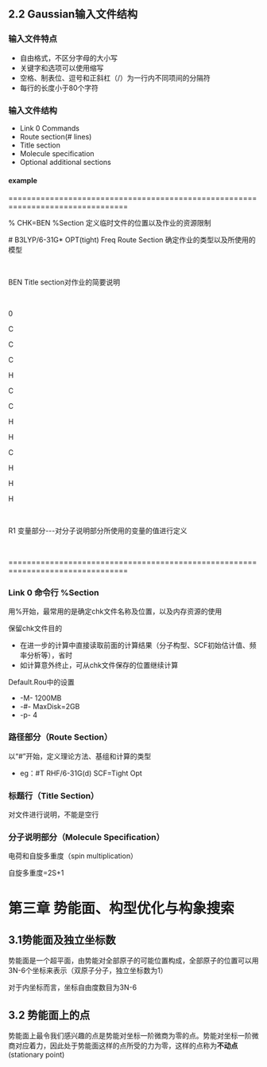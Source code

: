 ## 2.2 Gaussian输入文件结构

### 输入文件特点

- 自由格式，不区分字母的大小写
- 关键字和选项可以使用缩写
- 空格、制表位、逗号和正斜杠（/）为一行内不同项间的分隔符
- 每行的长度小于80个字符

### 输入文件结构

- Link 0 Commands
- Route section(# lines)
- Title section
- Molecule specification
- Optional additional sections

#### example

================================================================================

% CHK=BEN      %Section 定义临时文件的位置以及作业的资源限制

\# B3LYP/6-31G* OPT(tight)    Freq    Route Section 确定作业的类型以及所使用的模型

<br>

BEN Title section对作业的简要说明

<br>

0

C

C

C

H

C

C

H

H

C

H

H

H

<br>

R1     变量部分---对分子说明部分所使用的变量的值进行定义

<br>

================================================================================

### Link 0 命令行    %Section

用%开始，最常用的是确定chk文件名称及位置，以及内存资源的使用

保留chk文件目的

- 在进一步的计算中直接读取前面的计算结果（分子构型、SCF初始估计值、频率分析等），省时
- 如计算意外终止，可从chk文件保存的位置继续计算

Default.Rou中的设置

- -M- 1200MB
- -#- MaxDisk=2GB
- -p- 4

### 路径部分（Route Section）

以“#”开始，定义理论方法、基组和计算的类型

- eg：#T RHF/6-31G(d) SCF=Tight Opt

### 标题行（Title Section）

对文件进行说明，不能是空行

### 分子说明部分（Molecule Specification）

电荷和自旋多重度（spin multiplication）

自旋多重度=2S+1


# 第三章 势能面、构型优化与构象搜索

## 3.1势能面及独立坐标数

势能面是一个超平面，由势能对全部原子的可能位置构成，全部原子的位置可以用3N-6个坐标来表示（双原子分子，独立坐标数为1）

对于内坐标而言，坐标自由度数目为3N-6

## 3.2 势能面上的点

势能面上最令我们感兴趣的点是势能对坐标一阶微商为零的点。势能对坐标一阶微商对应着力，因此处于势能面这样的点所受的力为零，这样的点称为**不动点**(stationary point)

